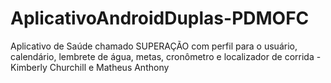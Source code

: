 # AplicativoAndroidDuplas-PDMOFC
 Aplicativo de Saúde chamado SUPERAÇÃO com perfil para o usuário, calendário, lembrete de água, metas, cronômetro e localizador de corrida - Kimberly Churchill e Matheus Anthony

